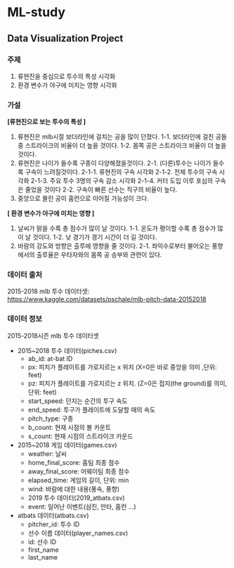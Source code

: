 # ML-study
## Data Visualization Project

### 주제
1. 류현진을 중심으로 투수의 특성 시각화
2. 환경 변수가 야구에 미치는 영향 시각화

### 가설
**[류현진으로 보는 투수의 특성 ]**

1. 류현진은 mlb시절 보더라인에 걸치는 공을 많이 던졌다.
    1-1. 보더라인에 걸친 공들 중 스트라이크의 비율이 더 높을 것이다.
    1-2. 몸쪽 공은 스트라이크 비율이 더 높을 것이다.
2. 류현진은 나이가 들수록 구종이 다양해졌을것이다.
    2-1. (다른)투수는 나이가 들수록 구속이 느려질것이다.
        2-1-1. 류현진의 구속 시각화
        2-1-2. 전체 투수의 구속 시각화
        2-1-3. 주요 투수 3명의 구속 감소 시각화
        2-1-4. 커터 도입 이루 포심의 구속은 줄었을 것이다
    2-2. 구속이 빠른 선수는 직구의 비율이 높다.
3. 중앙으로 몰린 공이 홈런으로 이어질 가능성이 크다.

**[ 환경 변수가 야구에 미치는 영향 ]**

1. 날씨가 맑을 수록 총 점수가 많이 날 것이다.
    1-1. 온도가 평이할 수록 총 점수가 많이 날 것이다.
    1-2. 낮 경기가 경기 시간이 더 길 것이다.
2. 바람의 강도와 방향은 출루에 영향을 줄 것이다.
    2-1. 좌익수로부터 불어오는 풍향에서의 출루율은 우타자와의 몸쪽 공 승부와 관련이 있다.

### 데이터 출처
2015-2018 mlb 투수 데이터셋: https://www.kaggle.com/datasets/pschale/mlb-pitch-data-20152018

### 데이터 정보
2015-2018시즌 mlb 투수 데이터셋
  - 2015~2018 투수 데이터(piches.csv)
    - ab_id: at-bat ID
    - px: 피치가 플레이트를 가로지르는 x 위치 (X=0은 바로 중앙을 의미 ,단위: feet)
    - pz: 피치가 플레이트를 가로지르는 z 위치. (Z=0은 접지(the ground)를 의미, 단위: feet)
    - start_speed: 던지는 순간의 투구 속도
    - end_speed: 투구가 플레이트에 도달할 때의 속도
    - pitch_type: 구종
    - b_count: 현재 시점의 볼 카운트
    - s_count: 현재 시점의 스트라이크 카운드
  - 2015~2018 게임 데이터(games.csv)
    - weather: 날씨
    - home_final_score: 홈팀 최종 점수
    - away_final_score: 어웨이팀 최종 점수
    - elapsed_time: 게임의 길이, 단위: min
    - wind: 바람에 대한 내용(풍속, 풍향)
    - 2019 투수 데이터(2019_atbats.csv)
    - event: 일어난 이벤트(삼진, 안타, 홈런 ...)
  - atbats 데이터(atbats.csv)
    - pitcher_id: 투수 ID
    - 선수 이름 데이터(player_names.csv)
    - id: 선수 ID
    - first_name
    - last_name
